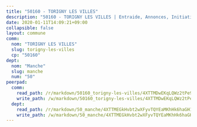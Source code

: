 ```yaml
---
title: "50160 - TORIGNY LES VILLES"
description: "50160 - TORIGNY LES VILLES | Entraide, Annonces, Initiatives"
date: 2020-01-11T14:09:21+09:00
collapsible: false
layout: commune
comm:
  nom: "TORIGNY LES VILLES"
  slug: torigny-les-villes
  cp: "50160"
dept:
  nom: "Manche"
  slug: manche
  num: "50"
peerpad:
  comm:
    read_path: /r/markdown/50160_torigny-les-villes/4XTTMDwEKqLQWz2tPe9LKnzSKA6TnTZDQzhaYVMFs7F7WCFUR
    write_path: /w/markdown/50160_torigny-les-villes/4XTTMDwEKqLQWz2tPe9LKnzSKA6TnTZDQzhaYVMFs7F7WCFUR-K3TgV3JAXh4BV1mBzhYuBvSHtxZXBRo2vyRgam31DM9aHQgrSt6yXdrSB5APhfViZ5uHCRUgME1TMWfDePyxqfk6Dq4YT9VB3FY5jpmQcS8sJrLXDo1fuWisHHtBDzAftNtbiyNm
  dept:
    read_path: /r/markdown/50_manche/4XTTMEGkHvbt2wXFyvTQYEaMKhHk6haGH1SzsRNevKgBDTuXr
    write_path: /w/markdown/50_manche/4XTTMEGkHvbt2wXFyvTQYEaMKhHk6haGH1SzsRNevKgBDTuXr-K3TgUSx1rwmRRLqHcTLLdo4dVfTRKvf94KKagmUFPevWSp2f9nuc6fJF25TtLArzK8teuQ5TvuAMqW38N2MYgT18hBoXtjmKX9WuSn2vkujmSJPp3gF4gsuMmfEM8Th4Ap94heFE
---
```


